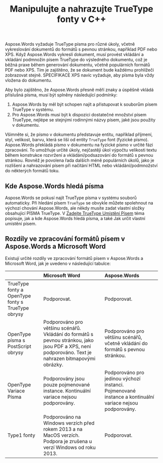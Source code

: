 ﻿---
title: Manipulujte a nahrazujte TrueType fonty v C++
second_title: Aspose.Words pro C++
articleTitle: Manipulovat a nahrazovat TrueType fonty
linktitle: Manipulovat a nahrazovat TrueType fonty
description: "Aspose.Words pro C++ lze vložit správné TrueType písma do výsledného dokumentu, aby bylo zajištěno, že se zobrazí přesně. Pokud písmo nebo konkrétní znak není k dispozici, Aspose.Words vyhledá vhodnou náhradu písma nebo použije mechanismus záložního písma."
type: docs
weight: 10
url: /cs/cpp/manipulate-and-substitute-truetype-fonts/
timestamp: 2024-10-21-11-17-44
---

Aspose.Words vyžaduje TrueType písma pro různé úkoly, včetně vykreslování dokumentů do formátů s pevnou stránkou, například PDF nebo XPS. Když Aspose.Words vykreslí dokument, musí provést vkládání a vkládání podmnožin písem TrueType do výsledného dokumentu, což je běžná praxe během generování dokumentu, včetně populárních formátů PDF nebo XPS. Tím je zajištěno, že se dokument bude každému prohlížeči zobrazovat stejně. SPECIFIKACE XPS navíc vyžaduje, aby písma byla vždy vložena do dokumentu.

Aby bylo zajištěno, že Aspose.Words přesně měří znaky a úspěšně vkládá příslušná písma, musí být splněny následující podmínky:

1. Aspose.Words by měl být schopen najít a přistupovat k souborům písem TrueType v systému.
1. Pro Aspose.Words musí být k dispozici dostatečné množství písem TrueType, nejlépe se stejnými rodinnými názvy písem, jaké jsou použity v dokumentu.

Všimněte si, že písmo v dokumentu představuje entitu, například příjmení, styl, velikost, barvu, která se liší od entity `TrueType` font (fyzické písmo). Aspose.Words překládá písmo v dokumentu na fyzické písmo v určité fázi zpracování. To umožňuje určité úkoly, nejčastěji úkol výpočtu velikosti textu během konstrukce rozvržení a vkládání/podsazování do formátů s pevnou stránkou. Rovněž je povolena řada dalších méně populárních úkolů, jako je rozlišení a nahrazování písem při načítání HTML nebo vkládání/podmnožství do některých formátů toku.

## Kde Aspose.Words hledá písma

Aspose.Words se pokusí najít TrueType písma v systému souborů automaticky. Při hledání písem `TrueType` se obvykle můžete spolehnout na výchozí chování Aspose.Words, ale někdy musíte zadat vlastní složky obsahující PÍSMA TrueType. V [Zadejte TrueType Umístění Písem](/words/cpp/specify-truetype-fonts-location/) téma popisuje, jak a kde Aspose.Words hledá písma, a také Jak určit vlastní umístění písem.

## Rozdíly ve zpracování formátů písem v Aspose.Words a Microsoft Word

Existují určité rozdíly ve zpracování formátů písem v Aspose.Words a Microsoft Word, jak je uvedeno v následující tabulce:

|  | Microsoft Word | Aspose.Words |
| :- | :- | :- |
| TrueType fonty a OpenType fonty s TrueType obrysy | Podporovat. | Podporovat. |
| OpenType písma s PostScript obrysy | Podporováno pro většinu scénářů. Vkládání do formátů s pevnou stránkou, jako jsou PDF a XPS, není podporováno. Text je nahrazen bitmapovými obrázky. | Podporováno pro většinu scénářů, včetně vkládání do formátů s pevnou stránkou. |
| OpenType Variace Písma | Podporovány jsou pouze pojmenované instance. Kontinuální variace nejsou podporovány. | Podporováno pro jedinou výchozí instanci. Pojmenované instance a kontinuální variace nejsou podporovány. |
| Type1 fonty | Podporováno na Windows verzích před rokem 2013 a na MacOS verzích. Podpora je zrušena u verzí Windows od roku 2013. | Podporovat. |



